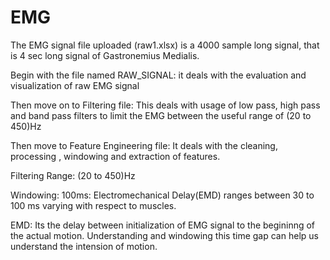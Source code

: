 # EMG

The EMG signal file uploaded (raw1.xlsx) is a 4000 sample long signal, that is 4 sec long signal of Gastronemius Medialis. 

Begin with the file named RAW_SIGNAL: it deals with the evaluation and visualization of raw EMG signal

Then move on to Filtering file: This deals with usage of low pass, high pass and band pass filters to limit the EMG between the useful range of (20 to 450)Hz

Then move to Feature Engineering file: It deals with the cleaning, processing , windowing and extraction of features.


Filtering Range:
(20 to 450)Hz

Windowing:
100ms: Electromechanical Delay(EMD) ranges between 30 to 100 ms varying with respect to muscles.

EMD: Its the delay between initialization of EMG signal to the begininng of the actual motion. Understanding and windowing this time gap can help us understand the intension of motion.



